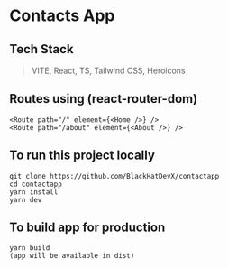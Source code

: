 # Contacts App

## Tech Stack

> VITE, React, TS, Tailwind CSS, Heroicons

## Routes using (react-router-dom)

```
<Route path="/" element={<Home />} />
<Route path="/about" element={<About />} />
```

## To run this project locally

```
git clone https://github.com/BlackHatDevX/contactapp
cd contactapp
yarn install
yarn dev
```

## To build app for production

```
yarn build
(app will be available in dist)
```
